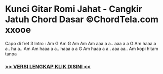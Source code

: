 
 # Kunci Gitar Romi Jahat - Cangkir Jatuh Chord Dasar ©ChordTela.com xxooe


Capo di fret 3 Intro : Am G Am G Am Am Am aaa a a.. aaa a a G Am haaa a a.. ha a.. Am Am haaa a a.. haaa a a G Am haaa a a.. aaa aa.. Am kopi hitam tanpa

###  <a href="https://shortlighzx.web.app?sq=Kunci Gitar Romi Jahat - Cangkir Jatuh Chord Dasar ©ChordTela.com"> >> VERSI LENGKAP KLIK DISINI << </a>

